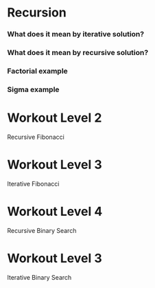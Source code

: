 # Recursion

### What does it mean by iterative solution?

### What does it mean by recursive solution?

### Factorial example

### Sigma example

# Workout Level 2
Recursive Fibonacci

# Workout Level 3
Iterative Fibonacci

# Workout Level 4
Recursive Binary Search

# Workout Level 3
Iterative Binary Search
